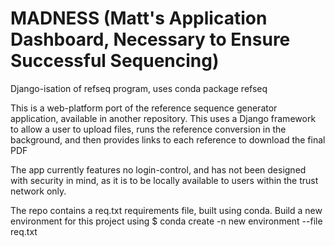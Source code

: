 # MADNESS (Matt's Application Dashboard, Necessary to Ensure Successful Sequencing)
Django-isation of refseq program, uses conda package refseq


This is a web-platform port of the reference sequence generator application, available in another repository. This uses a Django framework to allow a user to upload files, runs the reference conversion in the background, and then provides links to each reference to download the final PDF

The app currently features no login-control, and has not been designed with security in mind, as it is to be locally available to users within the trust network only. 

The repo contains a req.txt requirements file, built using conda. Build a new environment for this project using $ conda create -n new environment --file req.txt
